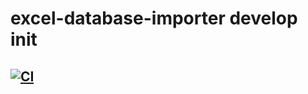 # excel-database-importer develop init
## [![CI](https://github.com/tomdkd/excel-database-importer/actions/workflows/basic.yml/badge.svg?branch=develop)](https://github.com/tomdkd/excel-database-importer/actions/workflows/basic.yml)
